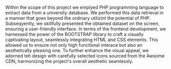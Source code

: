 Within the scope of this project we emplyed PHP programming language to extract
data from a university database. We performed this data retrieval in a manner that goes beyond the ordinary utilizint the potential of PHP. Subseqyently, we skillfully presented the obtained dataset on the screen, ensuring a user-friendly interface. In terms of the frontend development, we harnessed the power of the BOOTSTRAP library to craft a visually captivating layout, seamlessly integrating HTML and CSS elements. This allowed us to ensure not only high funcitonal interace but also an aesthetically pleasing one. To further enhance the visual appeal, we adorned teh design with carefully selected icons sourced from the Awsome CDN, harmonizing the project's overall aesthetic seamlessly. 
